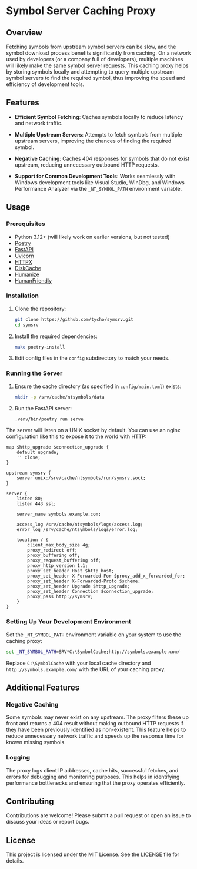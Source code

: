 # Symbol Server Caching Proxy

## Overview

Fetching symbols from upstream symbol servers can be slow, and the symbol
download process benefits significantly from caching. On a network used by
developers (or a company full of developers), multiple machines will likely
make the same symbol server requests. This caching proxy helps by storing
symbols locally and attempting to query multiple upstream symbol servers to
find the required symbol, thus improving the speed and efficiency of
development tools.

## Features

- **Efficient Symbol Fetching**: Caches symbols locally to reduce latency and
  network traffic.

- **Multiple Upstream Servers**: Attempts to fetch symbols from multiple
  upstream servers, improving the chances of finding the required symbol.

- **Negative Caching**: Caches 404 responses for symbols that do not exist
  upstream, reducing unnecessary outbound HTTP requests.

- **Support for Common Development Tools**: Works seamlessly with Windows
  development tools like Visual Studio, WinDbg, and Windows Performance Analyzer
  via the `_NT_SYMBOL_PATH` environment variable.

## Usage

### Prerequisites

- Python 3.12+ (will likely work on earlier versions, but not tested)
- [Poetry](https://pypi.org/project/poetry/)
- [FastAPI](https://pypi.org/project/fastapi/)
- [Uvicorn](https://pypi.org/project/uvicorn/)
- [HTTPX](https://pypi.org/project/httpx/)
- [DiskCache](https://pypi.org/project/diskcache/)
- [Humanize](https://pypi.org/project/humanize/)
- [HumanFriendly](https://pypi.org/project/humanfriendly/)

### Installation

1. Clone the repository:
   ```sh
   git clone https://github.com/tycho/symsrv.git
   cd symsrv
   ```

2. Install the required dependencies:
   ```sh
   make poetry-install
   ```

3. Edit config files in the `config` subdirectory to match your needs.

### Running the Server

1. Ensure the cache directory (as specified in `config/main.toml`) exists:
   ```sh
   mkdir -p /srv/cache/ntsymbols/data
   ```

2. Run the FastAPI server:
   ```sh
   .venv/bin/poetry run serve
   ```

The server will listen on a UNIX socket by default. You can use an nginx
configuration like this to expose it to the world with HTTP:

```nginx
map $http_upgrade $connection_upgrade {
    default upgrade;
    '' close;
}

upstream symsrv {
    server unix:/srv/cache/ntsymbols/run/symsrv.sock;
}

server {
    listen 80;
    listen 443 ssl;

    server_name symbols.example.com;

    access_log /srv/cache/ntsymbols/logs/access.log;
    error_log /srv/cache/ntsymbols/logs/error.log;

    location / {
        client_max_body_size 4g;
        proxy_redirect off;
        proxy_buffering off;
        proxy_request_buffering off;
        proxy_http_version 1.1;
        proxy_set_header Host $http_host;
        proxy_set_header X-Forwarded-For $proxy_add_x_forwarded_for;
        proxy_set_header X-Forwarded-Proto $scheme;
        proxy_set_header Upgrade $http_upgrade;
        proxy_set_header Connection $connection_upgrade;
        proxy_pass http://symsrv;
    }
}
```

### Setting Up Your Development Environment

Set the `_NT_SYMBOL_PATH` environment variable on your system to use the
caching proxy:

```cmd
set _NT_SYMBOL_PATH=SRV*C:\SymbolCache;http://symbols.example.com/
```

Replace `C:\SymbolCache` with your local cache directory and
`http://symbols.example.com/` with the URL of your caching proxy.

## Additional Features

### Negative Caching

Some symbols may never exist on any upstream. The proxy filters these up front
and returns a 404 result without making outbound HTTP requests if they have
been previously identified as non-existent. This feature helps to reduce
unnecessary network traffic and speeds up the response time for known missing
symbols.

### Logging

The proxy logs client IP addresses, cache hits, successful fetches, and errors
for debugging and monitoring purposes. This helps in identifying performance
bottlenecks and ensuring that the proxy operates efficiently.

## Contributing

Contributions are welcome! Please submit a pull request or open an issue to
discuss your ideas or report bugs.

## License

This project is licensed under the MIT License. See the [LICENSE](LICENSE) file
for details.
